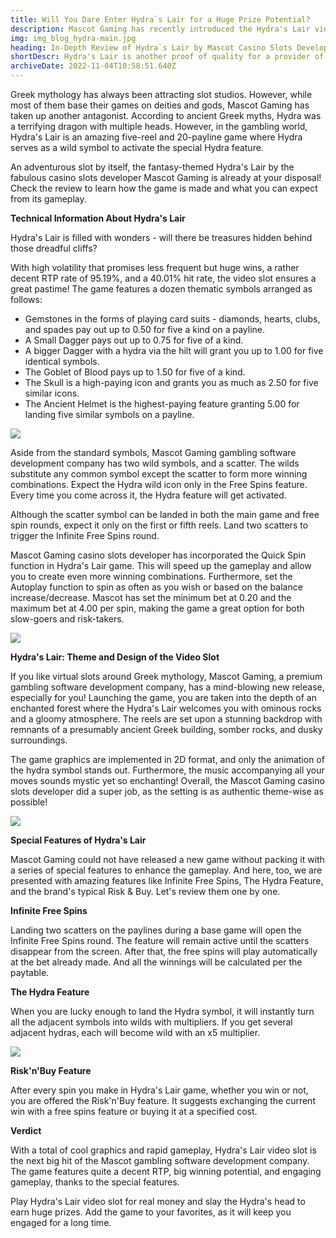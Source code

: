 ```yaml
---
title: Will You Dare Enter Hydra`s Lair for a Huge Prize Potential?
description: Mascot Gaming has recently introduced the Hydra's Lair video slot with big winning chances. Dare you enter it and rob the fearsome creature from Greek mythology?
img: img_blog_hydra-main.jpg
heading: In-Depth Review of Hydra`s Lair by Mascot Casino Slots Developer
shortDescr: Hydra's Lair is another proof of quality for a provider of this caliber. It has recently hit the iGaming market yet has managed to attract gamblers with its fast gameplay, amazing brand and new features, and gorgeous aesthetics typical to all Mascot Gaming slots. The monstrous dragon of the marshes with multiple heads capable of regenerating twice when cut off serves as the special wild symbol of the game - the clue to the most generous feature of Hydra's Lair. Take a look at the game metrics here.
archiveDate: 2022-11-04T10:58:51.640Z
---
```

Greek mythology has always been attracting slot studios. However, while most of them base their games on deities and gods, Mascot Gaming has taken up another antagonist. According to ancient Greek myths, Hydra was a terrifying dragon with multiple heads. However, in the gambling world, Hydra's Lair is an amazing five-reel and 20-payline game where Hydra serves as a wild symbol to activate the special Hydra feature.


An adventurous slot by itself, the fantasy-themed Hydra's Lair by the fabulous casino slots developer Mascot Gaming is already at your disposal! Check the review to learn how the game is made and what you can expect from its gameplay.

**Technical Information About Hydra's Lair**

Hydra's Lair is filled with wonders - will there be treasures hidden behind those dreadful cliffs?

With high volatility that promises less frequent but huge wins, a rather decent RTP rate of 95.19%, and a 40.01% hit rate, the video slot ensures a great pastime! The game features a dozen thematic symbols arranged as follows:

*   Gemstones in the forms of playing card suits - diamonds, hearts, clubs, and spades pay out up to 0.50 for five a kind on a payline.
*   A Small Dagger pays out up to 0.75 for five of a kind.
*   A bigger Dagger with a hydra via the hilt will grant you up to 1.00 for five identical symbols.
*   The Goblet of Blood pays up to 1.50 for five of a kind.
*   The Skull is a high-paying icon and grants you as much as 2.50 for five similar icons.
*   The Ancient Helmet is the highest-paying feature granting 5.00 for landing five similar symbols on a payline.

![](../../images/img_blog_hydra-1.jpg)

Aside from the standard symbols, Mascot Gaming gambling software development company has two wild symbols, and a scatter. The wilds substitute any common symbol except the scatter to form more winning combinations. Expect the Hydra wild icon only in the Free Spins feature. Every time you come across it, the Hydra feature will get activated.

Although the scatter symbol can be landed in both the main game and free spin rounds, expect it only on the first or fifth reels. Land two scatters to trigger the Infinite Free Spins round. 

Mascot Gaming casino slots developer has incorporated the Quick Spin function in Hydra's Lair game. This will speed up the gameplay and allow you to create even more winning combinations. Furthermore, set the Autoplay function to spin as often as you wish or based on the balance increase/decrease. Mascot has set the minimum bet at 0.20 and the maximum bet at 4.00 per spin, making the game a great option for both slow-goers and risk-takers.

![](../../images/img_blog_hydra-2.jpg)

**Hydra's Lair: Theme and Design of the Video Slot**

If you like virtual slots around Greek mythology, Mascot Gaming, a premium gambling software development company, has a mind-blowing new release, especially for you! Launching the game, you are taken into the depth of an enchanted forest where the Hydra's Lair welcomes you with ominous rocks and a gloomy atmosphere. The reels are set upon a stunning backdrop with remnants of a presumably ancient Greek building, somber rocks, and dusky surroundings.

The game graphics are implemented in 2D format, and only the animation of the hydra symbol stands out. Furthermore, the music accompanying all your moves sounds mystic yet so enchanting! Overall, the Mascot Gaming casino slots developer did a super job, as the setting is as authentic theme-wise as possible!

![](../../images/img_blog_hydra-3.jpg)

**Special Features of Hydra's Lair**

Mascot Gaming could not have released a new game without packing it with a series of special features to enhance the gameplay. And here, too, we are presented with amazing features like Infinite Free Spins, The Hydra Feature, and the brand's typical Risk & Buy. Let's review them one by one.

**Infinite Free Spins**

Landing two scatters on the paylines during a base game will open the Infinite Free Spins round. The feature will remain active until the scatters disappear from the screen. After that, the free spins will play automatically at the bet already made. And all the winnings will be calculated per the paytable.

**The Hydra Feature**

When you are lucky enough to land the Hydra symbol, it will instantly turn all the adjacent symbols into wilds with multipliers. If you get several adjacent hydras, each will become wild with an x5 multiplier.

![](../../images/img_blog_hydra-4.jpg)

**Risk'n'Buy Feature**

After every spin you make in Hydra's Lair game, whether you win or not, you are offered the Risk'n'Buy feature. It suggests exchanging the current win with a free spins feature or buying it at a specified cost.

**Verdict**

With a total of cool graphics and rapid gameplay, Hydra's Lair video slot is the next big hit of the Mascot gambling software development company. The game features quite a decent RTP, big winning potential, and engaging gameplay, thanks to the special features.

Play Hydra's Lair video slot for real money and slay the Hydra's head to earn huge prizes. Add the game to your favorites, as it will keep you engaged for a long time.
